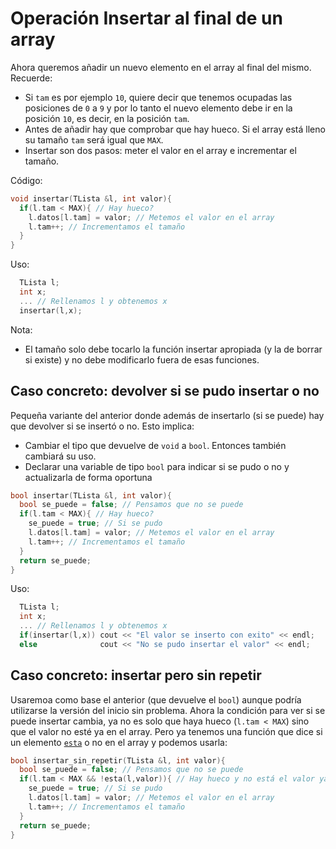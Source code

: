 # Operación Insertar al final de un array

Ahora queremos añadir un nuevo elemento en el array al final del mismo. Recuerde:
* Si `tam` es por ejemplo `10`, quiere decir que tenemos ocupadas las posiciones de `0` a `9` y por lo tanto el nuevo elemento debe ir en la posición `10`, es decir, en la posición `tam`.
* Antes de añadir hay que comprobar que hay hueco. Si el array está lleno su tamaño `tam` será igual que `MAX`.
* Insertar son dos pasos: meter el valor en el array e incrementar el tamaño.

Código:

```cpp
void insertar(TLista &l, int valor){
  if(l.tam < MAX){ // Hay hueco?
    l.datos[l.tam] = valor; // Metemos el valor en el array
    l.tam++; // Incrementamos el tamaño
  }
}
```

Uso:
```cpp
  TLista l;
  int x;
  ... // Rellenamos l y obtenemos x
  insertar(l,x);
```
Nota:
* El tamaño solo debe tocarlo la función insertar apropiada (y la de borrar si existe) y no debe modificarlo fuera de esas funciones.

## Caso concreto: devolver si se pudo insertar o no

Pequeña variante del anterior donde además de insertarlo (si se puede) hay que devolver si se insertó o no. Esto implica:
* Cambiar el tipo que devuelve de `void` a `bool`. Entonces también cambiará su uso.
* Declarar una variable de tipo `bool` para indicar si se pudo o no y actualizarla de forma oportuna

```cpp
bool insertar(TLista &l, int valor){
  bool se_puede = false; // Pensamos que no se puede
  if(l.tam < MAX){ // Hay hueco?
    se_puede = true; // Si se pudo
    l.datos[l.tam] = valor; // Metemos el valor en el array
    l.tam++; // Incrementamos el tamaño
  }
  return se_puede;
}
```

Uso:
```cpp
  TLista l;
  int x;
  ... // Rellenamos l y obtenemos x
  if(insertar(l,x)) cout << "El valor se inserto con exito" << endl;
  else              cout << "No se pudo insertar el valor" << endl;
```

## Caso concreto: insertar pero sin repetir

Usaremoa como base el anterior (que devuelve el `bool`) aunque podría utilizarse la versión del inicio sin problema. Ahora la condición para ver si se puede insertar cambia, ya no es solo que haya hueco (`l.tam < MAX`) sino que el valor no esté ya en el array. Pero ya tenemos una función que dice si un elemento [`esta`](esta.md) o no en el array y podemos usarla:

```cpp
bool insertar_sin_repetir(TLista &l, int valor){
  bool se_puede = false; // Pensamos que no se puede
  if(l.tam < MAX && !esta(l,valor)){ // Hay hueco y no está el valor ya en el array
    se_puede = true; // Si se pudo
    l.datos[l.tam] = valor; // Metemos el valor en el array
    l.tam++; // Incrementamos el tamaño
  }
  return se_puede;
}
```
